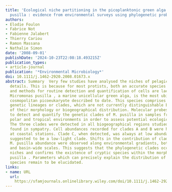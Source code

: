 ```yaml
---
title: 'Ecological niche partitioning in the picoplanktonic green alga textitMicromonas
  pusilla : evidence from environmental surveys using phylogenetic probes'
authors:
- Elodie Foulon
- Fabrice Not
- Fabienne Jalabert
- Thierry Cariou
- Ramon Massana
- Nathalie Simon
date: '2008-09-01'
publishDate: '2024-10-23T22:08:18.493215Z'
publication_types:
- article-journal
publication: '*Environmental Microbiology*'
doi: 10.1111/j.1462-2920.2008.01673.x
abstract: Summary  Very few studies have analysed the niches of pelagic protist in
  details. This is because for most protists, both an accurate species definition
  and methods for routine detection and quantification of cells are lacking. The morphospecies
  Micromonas pusilla , a marine unicellular green alga, is the most ubiquitous and
  cosmopolitan picoeukaryote described to date. This species comprises several independent
  genetic lineages or clades, which are not currently distinguishable based on comparison
  of their morphology or biogeographical distribution. Molecular probes were used
  to detect and quantify the genetic clades of M. pusilla in samples from temperate,
  polar and tropical environments in order to assess potential ecological niche partitioning.
  The three clades were detected in all biogeographical regions studied and were commonly
  found in sympatry. Cell abundances recorded for clades A and B were high, especially
  at coastal stations. Clade C, when detected, was always at low abundances and is
  suggested to be a low‐light clade. Shifts in the contribution of clades to total
  M. pusilla abundance were observed along environmental gradients, both at local
  and basin‐wide scales. This suggests that the phylogenetic clades occupy specific
  niches and confirms the existence of cryptic species within the morphospecies M.
  pusilla . Parameters which can precisely explain the distribution of these cryptic
  species remain to be elucidated.
links:
- name: URL
  url: 
    https://sfamjournals.onlinelibrary.wiley.com/doi/10.1111/j.1462-2920.2008.01673.x
---
```

